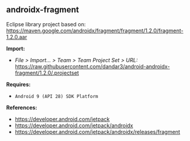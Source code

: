 ## androidx-fragment

Eclipse library project based on:<br/>
https://maven.google.com/androidx/fragment/fragment/1.2.0/fragment-1.2.0.aar

**Import:**
- _File > Import... > Team > Team Project Set > URL:_<br/>
  https://raw.githubusercontent.com/dandar3/android-androidx-fragment/1.2.0/.projectset

**Requires:**
- `Android 9 (API 28) SDK Platform`

**References:**
- https://developer.android.com/jetpack
- https://developer.android.com/jetpack/androidx
- https://developer.android.com/jetpack/androidx/releases/fragment